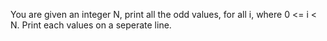 You are given an integer N, print all the odd values, for all i, where 0 <= i < N. Print each values on a seperate line.
